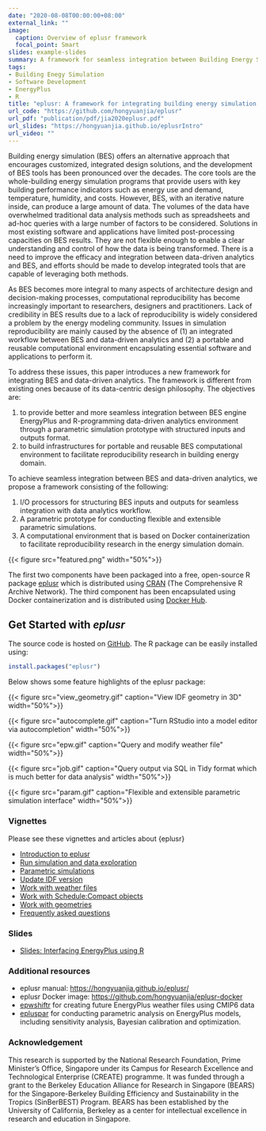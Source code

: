 ```yaml
---
date: "2020-08-08T00:00:00+08:00"
external_link: ""
image:
  caption: Overview of eplusr framework
  focal_point: Smart
slides: example-slides
summary: A framework for seamless integration between Building Energy Simulation (BES) and data-driven analytics.
tags:
- Building Enegy Simulation
- Software Development
- EnergyPlus
- R
title: "eplusr: A framework for integrating building energy simulation and data-driven analytics"
url_code: "https://github.com/hongyuanjia/eplusr"
url_pdf: "publication/pdf/jia2020eplusr.pdf"
url_slides: "https://hongyuanjia.github.io/eplusrIntro"
url_video: ""
---
```


Building energy simulation (BES) offers an alternative approach that encourages
customized, integrated design solutions, and the development of BES tools has
been pronounced over the decades. The core tools are the whole-building
energy simulation programs that provide users with key building performance
indicators such as energy use and demand, temperature, humidity, and costs.
However, BES, with an iterative nature inside, can produce a large amount of
data. The volumes of the data have overwhelmed traditional data analysis
methods such as spreadsheets and ad-hoc queries with a large number of factors
to be considered. Solutions in most existing software and applications have
limited post-processing capacities on BES results. They are not flexible enough
to enable a clear understanding and control of how the data is being
transformed. There is a need to improve the efficacy and integration between
data-driven analytics and BES, and efforts should be made to develop integrated
tools that are capable of leveraging both methods.

As BES becomes more integral to many aspects of architecture design and
decision-making processes, computational reproducibility has become
increasingly important to researchers, designers and practitioners. Lack of
credibility in BES results due to a lack of reproducibility is widely
considered a problem by the energy modeling community. Issues in simulation
reproducibility are mainly caused by the absence of (1) an integrated workflow
between BES and data-driven analytics and (2) a portable and reusable
computational environment encapsulating essential software and applications to
perform it.

To address these issues, this paper introduces a new framework for integrating
BES and data-driven analytics. The framework is different from existing ones
because of its data-centric design philosophy. The objectives are:

1. to provide better and more seamless integration between BES engine EnergyPlus
   and R-programming data-driven analytics environment through a parametric
   simulation prototype with structured inputs and outputs format.
2. to build infrastructures for portable and reusable BES computational
   environment to facilitate reproducibility research in building energy
   domain.

To achieve seamless integration between BES and data-driven analytics, we
propose a framework consisting of the following:

1. I/O processors for structuring BES inputs and outputs for seamless
   integration with data analytics workflow.
2. A parametric prototype for conducting flexible and extensible parametric
   simulations.
3. A computational environment that is based on Docker containerization
   to facilitate reproducibility research in the energy
   simulation domain.

{{< figure src="featured.png" width="50%">}}

The first two components have been packaged into a free, open-source R package
[eplusr](https://github.com/hongyuanjia/eplusr) which is
distributed using [CRAN](https://cran.r-project.org/package=eplusr) (The
Comprehensive R Archive Network). The third component has been encapsulated
using Docker containerization and is distributed using [Docker
Hub](https://hub.docker.com/r/hongyuanjia/eplusr).

## Get Started with *eplusr*

The source code is hosted on [GitHub](https://github.com/hongyuanjia/eplusr).
The R package can be easily installed using:

```r
install.packages("eplusr")
```

Below shows some feature highlights of the eplusr package:

{{< figure src="view_geometry.gif" caption="View IDF geometry in 3D" width="50%">}}

{{< figure src="autocomplete.gif" caption="Turn RStudio into a model editor via autocompletion" width="50%">}}

{{< figure src="epw.gif" caption="Query and modify weather file" width="50%">}}

{{< figure src="job.gif" caption="Query output via SQL in Tidy format which is much better for data analysis" width="50%">}}

{{< figure src="param.gif" caption="Flexible and extensible parametric simulation interface" width="50%">}}

### Vignettes

Please see these vignettes and articles about {eplusr}

* [Introduction to eplusr](https://hongyuanjia.github.io/eplusr/articles/eplusr.html)
* [Run simulation and data exploration](https://hongyuanjia.github.io/eplusr/articles/job.html)
* [Parametric simulations](https://hongyuanjia.github.io/eplusr/articles/param.html)
* [Update IDF version](https://hongyuanjia.github.io/eplusr/articles/transition.html)
* [Work with weather files](https://hongyuanjia.github.io/eplusr/articles/epw.html)
* [Work with Schedule:Compact objects](https://hongyuanjia.github.io/eplusr/articles/schedule.html)
* [Work with geometries](https://hongyuanjia.github.io/eplusr/articles/geom.html)
* [Frequently asked questions](https://hongyuanjia.github.io/eplusr/articles/faq.html)

### Slides

* [Slides: Interfacing EnergyPlus using R](https://hongyuanjia.github.io/eplusrIntro/)

### Additional resources

* eplusr manual: https://hongyuanjia.github.io/eplusr/
* eplusr Docker image: https://github.com/hongyuanjia/eplusr-docker
* [epwshiftr](https://cran.r-project.org/package=epwshiftr) for creating future
  EnergyPlus weather files using CMIP6 data
* [epluspar](https://github.com/hongyuanjia/epluspar) for conducting parametric
  analysis on EnergyPlus models, including sensitivity analysis, Bayesian
  calibration and optimization.

### Acknowledgement

This research is supported by the National Research Foundation, Prime Minister’s
Office, Singapore under its Campus for Research Excellence and Technological
Enterprise (CREATE) programme. It was funded through a grant to the Berkeley
Education Alliance for Research in Singapore (BEARS) for the Singapore-Berkeley
Building Efficiency and Sustainability in the Tropics (SinBerBEST) Program.
BEARS has been established by the University of California, Berkeley as a center
for intellectual excellence in research and education in Singapore.
